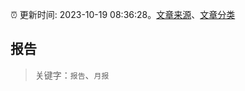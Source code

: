 :alarm_clock: 更新时间: 2023-10-19 08:36:28。[文章来源](/README.md)、[文章分类](/TAGS.md)

## 报告


> 关键字：`报告`、`月报`



